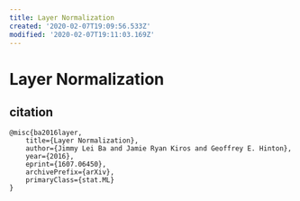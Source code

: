 ```yaml
---
title: Layer Normalization
created: '2020-02-07T19:09:56.533Z'
modified: '2020-02-07T19:11:03.169Z'
---
```


# Layer Normalization

## citation

```
@misc{ba2016layer,
    title={Layer Normalization},
    author={Jimmy Lei Ba and Jamie Ryan Kiros and Geoffrey E. Hinton},
    year={2016},
    eprint={1607.06450},
    archivePrefix={arXiv},
    primaryClass={stat.ML}
}
```
